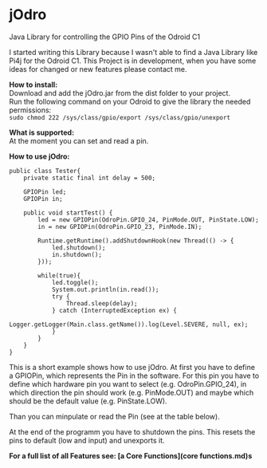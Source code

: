 # jOdro
Java Library for controlling the GPIO Pins of the Odroid C1

I started writing this Library because I wasn't able to find a Java Library like Pi4j for the Odroid C1.
This Project is in development, when you have some ideas for changed or new features please contact me.

<b> How to install:</b> <br>
Download and add the jOdro.jar from the dist folder to your project.<br>
Run the following command on your Odroid to give the library the needed permissions: <br>
```sudo chmod 222 /sys/class/gpio/export /sys/class/gpio/unexport```

<b> What is supported:</b> <br>
At the moment you can set and read a pin.

<b> How to use jOdro:</b> <br>
```
public class Tester{
    private static final int delay = 500;
    
    GPIOPin led;
    GPIOPin in;
    
    public void startTest() {
        led = new GPIOPin(OdroPin.GPIO_24, PinMode.OUT, PinState.LOW);
        in = new GPIOPin(OdroPin.GPIO_23, PinMode.IN);
        
        Runtime.getRuntime().addShutdownHook(new Thread(() -> {
            led.shutdown();
            in.shutdown();
        }));
        
        while(true){
            led.toggle();
            System.out.println(in.read());
            try {
                Thread.sleep(delay);
            } catch (InterruptedException ex) {
                Logger.getLogger(Main.class.getName()).log(Level.SEVERE, null, ex);
            }
        }
    }
}
```
This is a short example shows how to use jOdro. At first you have to define a GPIOPin, which represents the Pin in the software.
For this pin you have to define which hardware pin you want to select (e.g. OdroPin.GPIO_24), in which direction the pin should work (e.g. PinMode.OUT)
and maybe which should be the default value (e.g. PinState.LOW).

Than you can minpulate or read the Pin (see at the table below).

At the end of the programm you have to shutdown the pins. This resets the pins to default (low and input) and unexports it.

<b>For a full list of all Features see: [a Core Functions](core functions.md)s</b>
